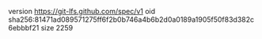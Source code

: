 version https://git-lfs.github.com/spec/v1
oid sha256:81471ad089571275ff6f2b0b746a4b6b2d0a0189a1905f50f83d382c6ebbbf21
size 2259
